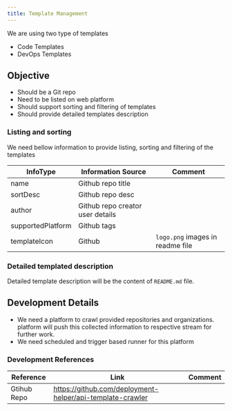 ```yaml
---
title: Template Management
---
```


We are using two type of templates 

* Code Templates
* DevOps Templates

## Objective

* Should be a Git repo
* Need to be listed on web platform
* Should support sorting and filtering of templates
* Should provide detailed templates description

### Listing and sorting

We need bellow information to provide listing, sorting and filtering of the templates

| InfoType | Information Source | Comment |
|----------|--------------------|---------|
| name     | Github repo title  |         |
| sortDesc | Github repo desc   |         |
| author   | Github repo creator user details| |
| supportedPlatform | Github tags| |
| templateIcon | Github| `logo.png` images in readme file|

### Detailed templated description

Detailed template description will be the content of `README.md` file.

## Development Details

* We need a platform to crawl provided repositories and organizations.
platform will push this collected information to respective stream for further work.
* We need scheduled and trigger based runner for this platform

### Development References

| Reference| Link | Comment|
|----------|------|--------|
| Gtihub Repo | https://github.com/deployment-helper/api-template-crawler | 